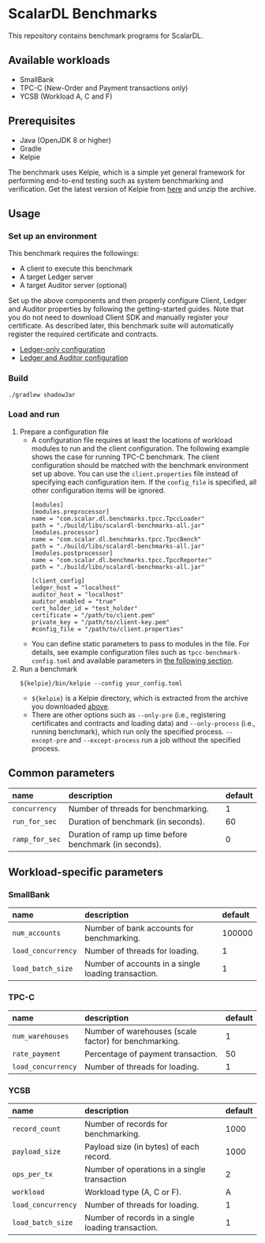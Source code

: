 # ScalarDL Benchmarks

This repository contains benchmark programs for ScalarDL.

## Available workloads

- SmallBank
- TPC-C (New-Order and Payment transactions only)
- YCSB (Workload A, C and F)

## Prerequisites

- Java (OpenJDK 8 or higher)
- Gradle
- Kelpie

The benchmark uses Kelpie, which is a simple yet general framework for performing end-to-end testing such as system benchmarking and verification. Get the latest version of Kelpie from [here](https://github.com/scalar-labs/kelpie) and unzip the archive.

## Usage

### Set up an environment

This benchmark requires the followings:
- A client to execute this benchmark
- A target Ledger server
- A target Auditor server (optional)

Set up the above components and then properly configure Client, Ledger and Auditor properties by following the getting-started guides. Note that you do not need to download Client SDK and manually register your certificate. As described later, this benchmark suite will automatically register the required certificate and contracts.

- [Ledger-only configuration](https://github.com/scalar-labs/scalardl/blob/master/docs/getting-started.md)
- [Ledger and Auditor configuration](https://github.com/scalar-labs/scalardl/blob/master/docs/getting-started-auditor.md)

### Build

```console
./gradlew shadowJar
```

### Load and run

1. Prepare a configuration file
   - A configuration file requires at least the locations of workload modules to run and the client configuration. The following example shows the case for running TPC-C benchmark. The client configuration should be matched with the benchmark environment set up above. You can use the `client.properties` file instead of specifying each configuration item. If the `config_file` is specified, all other configuration items will be ignored.
     ```
     [modules]
     [modules.preprocessor]
     name = "com.scalar.dl.benchmarks.tpcc.TpccLoader"
     path = "./build/libs/scalardl-benchmarks-all.jar"
     [modules.processor]
     name = "com.scalar.dl.benchmarks.tpcc.TpccBench"
     path = "./build/libs/scalardl-benchmarks-all.jar"
     [modules.postprocessor]
     name = "com.scalar.dl.benchmarks.tpcc.TpccReporter"
     path = "./build/libs/scalardl-benchmarks-all.jar"

     [client_config]
     ledger_host = "localhost"
     auditor_host = "localhost"
     auditor_enabled = "true"
     cert_holder_id = "test_holder"
     certificate = "/path/to/client.pem"
     private_key = "/path/to/client-key.pem"
     #config_file = "/path/to/client.properties"
     ```
   - You can define static parameters to pass to modules in the file. For details, see example configuration files such as `tpcc-benchmark-config.toml` and available parameters in [the following section](#common-parameters).
2. Run a benchmark
   ```
   ${kelpie}/bin/kelpie --config your_config.toml
   ```
   - `${kelpie}` is a Kelpie directory, which is extracted from the archive you downloaded [above](#prerequisites).
   - There are other options such as `--only-pre` (i.e., registering certificates and contracts and loading data) and `--only-process` (i.e., running benchmark), which run only the specified process. `--except-pre` and `--except-process` run a job without the specified process.

## Common parameters

| name           | description                                             | default |
|:---------------|:--------------------------------------------------------|:--------|
| `concurrency`  | Number of threads for benchmarking.                     | 1       |
| `run_for_sec`  | Duration of benchmark (in seconds).                     | 60      |
| `ramp_for_sec` | Duration of ramp up time before benchmark (in seconds). | 0       |

## Workload-specific parameters

### SmallBank

| name               | description                                         | default |
|:-------------------|:----------------------------------------------------|:--------|
| `num_accounts`     | Number of bank accounts for benchmarking.           | 100000  |
| `load_concurrency` | Number of threads for loading.                      | 1       |
| `load_batch_size`  | Number of accounts in a single loading transaction. | 1       |

### TPC-C

| name               | description                                           | default |
|:-------------------|:------------------------------------------------------|:--------|
| `num_warehouses`   | Number of warehouses (scale factor) for benchmarking. | 1       |
| `rate_payment`     | Percentage of payment transaction.                    | 50      |
| `load_concurrency` | Number of threads for loading.                        | 1       |

### YCSB

| name               | description                                        | default |
|:-------------------|:---------------------------------------------------|:--------|
| `record_count`     | Number of records for benchmarking.                | 1000    |
| `payload_size`     | Payload size (in bytes) of each record.            | 1000    |
| `ops_per_tx`       | Number of operations in a single transaction       | 2       |
| `workload`         | Workload type (A, C or F).                         | A       |
| `load_concurrency` | Number of threads for loading.                     | 1       |
| `load_batch_size`  | Number of records in a single loading transaction. | 1       |
